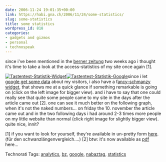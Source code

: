 ```yaml
---
date: 2006-11-24 19:01:35+00:00
link: https://habi.gna.ch/2006/11/24/some-statistics/
slug: some-statistics
title: some statistics
wordpress_id: 818
categories:
- gadgets and gizmos
- personal
- technospeak
---
```


since i've been mentioned in the [berner zeitung](http://www.espace.ch/artikel_75459.html) two weeks ago i thought it's time to take a look at the access-statistics of my site once again [1].

[![Tastentest-Statistik-Widget](https://habi.gna.ch/wp-content/uploads/2006/11/images/tastentest-statistik-widget-tm.jpg)](https://habi.gna.ch/wp-content/uploads/2006/11/images/tastentest-statistik-widget.jpg)[![Tastentest-Statistik-Google](https://habi.gna.ch/wp-content/uploads/2006/11/images/tastentest-statistik-google-tm1.jpg)](https://habi.gna.ch/wp-content/uploads/2006/11/images/tastentest-statistik-google1.jpg)since i let [google get some data](https://google.com/analytics/) about my visitors, i also have a f[ancy-schmanzy widget](http://dashalytics.rovingrob.com/), that shows me at a quick glance if something remarkable is going on (click on the left image for bigger view).
and i have to say that one could really see that quite some people came to my site in the days after the article came out [2]. one can see it much better on the following graph, when it's not the naked numbers... on friday the 10. november the article came out and in the two following days i had around 2-3 times more people on my little website than normal (click right image for slightly bigger view). quite nice, innit?

[1] if you want to look for yourself, they're available in un-pretty form [here](https://habi.gna.ch/usage/). (für den schwanzlängenvergleich....)
[2] btw: it's now available as [pdf](https://habi.gna.ch/2006/11/09/citizen-journalism/) here...



Technorati Tags: [analytics](http://www.technorati.com/tag/analytics), [bz](http://www.technorati.com/tag/bz), [google](http://www.technorati.com/tag/google), [nabaztag](http://www.technorati.com/tag/nabaztag), [statistics](http://www.technorati.com/tag/statistics)
